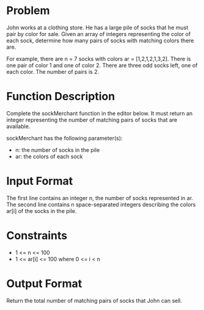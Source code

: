 # Problem

John works at a clothing store. He has a large pile of socks that he must pair by color for sale.
Given an array of integers representing the color of each sock, determine how many pairs of socks
with matching colors there are.

For example, there are n = 7 socks with colors ar = [1,2,1,2,1,3,2]. There is one pair of color 1 and one of color 2.
There are three odd socks left, one of each color. The number of pairs is 2.

# Function Description

Complete the sockMerchant function in the editor below. It must return an integer representing the
number of matching pairs of socks that are available.

sockMerchant has the following parameter(s):
- n: the number of socks in the pile
- ar: the colors of each sock

# Input Format

The first line contains an integer n, the number of socks represented in ar.
The second line contains n space-separated integers describing the colors ar[i] of the socks in the pile.

# Constraints

* 1 <= n <= 100
* 1 <= ar[i] <= 100 where 0 <= i < n

# Output Format

Return the total number of matching pairs of socks that John can sell.
